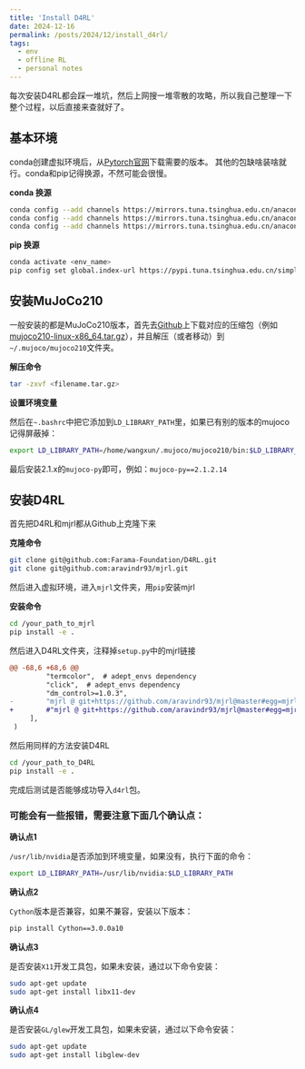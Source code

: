 ```yaml
---
title: 'Install D4RL'
date: 2024-12-16
permalink: /posts/2024/12/install_d4rl/
tags:
  - env
  - offline RL
  - personal notes
---
```


每次安装D4RL都会踩一堆坑，然后上网搜一堆零散的攻略，所以我自己整理一下整个过程，以后直接来查就好了。

基本环境
------
conda创建虚拟环境后，从[Pytorch官网](https://pytorch.org/get-started/previous-versions/)下载需要的版本。
其他的包缺啥装啥就行。conda和pip记得换源，不然可能会很慢。

**conda 换源**
```bash
conda config --add channels https://mirrors.tuna.tsinghua.edu.cn/anaconda/pkgs/main
conda config --add channels https://mirrors.tuna.tsinghua.edu.cn/anaconda/pkgs/free
conda config --add channels https://mirrors.tuna.tsinghua.edu.cn/anaconda/cloud/conda-forge
```
**pip 换源**
```bash
conda activate <env_name>
pip config set global.index-url https://pypi.tuna.tsinghua.edu.cn/simple
```
安装MuJoCo210
---
一般安装的都是MuJoCo210版本，首先去[Github](https://github.com/google-deepmind/mujoco/releases?page=4)上下载对应的压缩包（例如[mujoco210-linux-x86_64.tar.gz](https://github.com/google-deepmind/mujoco/releases/download/2.1.0/mujoco210-linux-x86_64.tar.gz)），并且解压（或者移动）到`~/.mujoco/mujoco210`文件夹。

**解压命令**
```bash
tar -zxvf <filename.tar.gz>
```
**设置环境变量**

然后在`~.bashrc`中把它添加到`LD_LIBRARY_PATH`里，如果已有别的版本的mujoco记得屏蔽掉：
```bash
export LD_LIBRARY_PATH=/home/wangxun/.mujoco/mujoco210/bin:$LD_LIBRARY_PATH
```
最后安装2.1.x的`mujoco-py`即可，例如：`mujoco-py==2.1.2.14`

安装D4RL
---
首先把D4RL和mjrl都从Github上克隆下来

**克隆命令**
```bash
git clone git@github.com:Farama-Foundation/D4RL.git
git clone git@github.com:aravindr93/mjrl.git
```

然后进入虚拟环境，进入`mjrl`文件夹，用`pip`安装mjrl

**安装命令**
```bash
cd /your_path_to_mjrl
pip install -e .
```

然后进入D4RL文件夹，注释掉`setup.py`中的mjrl链接
```diff
@@ -68,6 +68,6 @@
         "termcolor",  # adept_envs dependency
         "click",  # adept_envs dependency
         "dm_control>=1.0.3",
-        "mjrl @ git+https://github.com/aravindr93/mjrl@master#egg=mjrl",
+        #"mjrl @ git+https://github.com/aravindr93/mjrl@master#egg=mjrl",
     ],
 )
```
然后用同样的方法安装D4RL
```bash
cd /your_path_to_D4RL
pip install -e .
```
完成后测试是否能够成功导入`d4rl`包。

### 可能会有一些报错，需要注意下面几个确认点：
**确认点1**

`/usr/lib/nvidia`是否添加到环境变量，如果没有，执行下面的命令：
```bash
export LD_LIBRARY_PATH=/usr/lib/nvidia:$LD_LIBRARY_PATH
```
**确认点2**

`Cython`版本是否兼容，如果不兼容，安装以下版本：
```bash
pip install Cython==3.0.0a10
```
**确认点3**

是否安装`X11`开发工具包，如果未安装，通过以下命令安装：
```bash
sudo apt-get update
sudo apt-get install libx11-dev
```
**确认点4**

是否安装`GL/glew`开发工具包，如果未安装，通过以下命令安装：
```bash
sudo apt-get update
sudo apt-get install libglew-dev
```